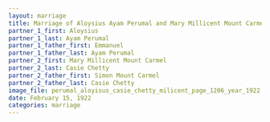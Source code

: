 ```yaml
---
layout: marriage
title: Marriage of Aloysius Ayam Perumal and Mary Millicent Mount Carmel Casie Chetty
partner_1_first: Aloysius
partner_1_last: Ayam Perumal
partner_1_father_first: Emmanuel
partner_1_father_last: Ayam Perumal
partner_2_first: Mary Millicent Mount Carmel
partner_2_last: Casie Chetty
partner_2_father_first: Simon Mount Carmel
partner_2_father_last: Casie Chetty
image_file: perumal_aloyisus_casie_chetty_milicent_page_1206_year_1922
date: February 15, 1922
categories: marriage
---
```


